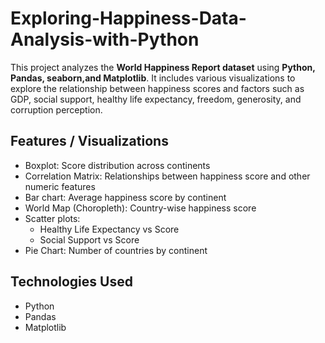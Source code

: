 # Exploring-Happiness-Data-Analysis-with-Python
This project analyzes the **World Happiness Report dataset** using **Python, Pandas, seaborn,and Matplotlib**.    It includes various visualizations to explore the relationship between happiness scores and factors such as GDP, social support, healthy life expectancy, freedom, generosity, and corruption perception.  



## Features / Visualizations
- Boxplot: Score distribution across continents
- Correlation Matrix: Relationships between happiness score and other numeric features
- Bar chart: Average happiness score by continent
- World Map (Choropleth): Country-wise happiness score
- Scatter plots:
    - Healthy Life Expectancy vs Score
    - Social Support vs Score
- Pie Chart: Number of countries by continent



## Technologies Used
- Python  
- Pandas  
- Matplotlib




